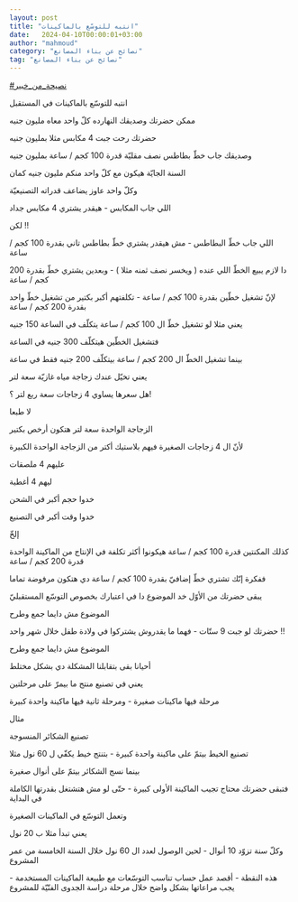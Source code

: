 ```yaml
---
layout: post
title: "انتبه للتوسّع بالماكينات"
date:   2024-04-10T00:00:01+03:00
author: "mahmoud"
category: "نصائح عن بناء المصانع"
tag: "نصائح عن بناء المصانع"
---
```



[<u>\#نصيحة\_من\_خبير</u>](https://www.facebook.com/hashtag/%D9%86%D8%B5%D9%8A%D8%AD%D8%A9_%D9%85%D9%86_%D8%AE%D8%A8%D9%8A%D8%B1?__eep__=6&__cft__%5b0%5d=AZUVa89-W4nkDH6WtT0TLe1W7TE1s7rMdIIGzBC-Bq9Ac3FGSlc0k0jw4Lkw8qylWHPbqO2I-UsB60UetlRN1MlO54thD5PvCbe13CmVJD5qxOdOJR2JLRwuat96e4Hwepceh4Cx4IrCbNktnNFYqtJzUo3T2A4jnwksqRwc_xcxGPr_dqwyVq5wKSR9e2JZEws&__tn__=*NK-R)




انتبه للتوسّع بالماكينات في المستقبل




ممكن حضرتك وصديقك النهارده كلّ واحد معاه مليون
جنيه

حضرتك رحت جبت 4 مكابس مثلا بمليون جنيه

وصديقك جاب خطّ بطاطس نصف مقليّة قدرة 100 كجم / ساعة بمليون
جنيه




السنة الجايّة هيكون مع كلّ واحد منكم مليون جنيه
كمان

وكلّ واحد عاوز يضاعف قدراته التصنيعيّة




اللي جاب المكابس - هيقدر يشتري 4 مكابس جداد

لكن !!

اللي جاب خطّ البطاطس - مش هيقدر يشتري خطّ بطاطس تاني بقدرة
100 كجم / ساعة

دا لازم يبيع الخطّ اللي عنده ( ويخسر نصف ثمنه مثلا ) -
وبعدين يشتري خطّ بقدرة 200 كجم / ساعة

لإنّ تشغيل خطّين بقدرة 100 كجم / ساعة - تكلفتهم أكبر بكتير
من تشغيل خطّ واحد بقدرة 200 كجم / ساعة




يعني مثلا لو تشغيل خطّ ال 100 كجم / ساعة يتكلّف في الساعة
150 جنيه

فتشغيل الخطّين هيتكلّف 300 جنيه في الساعة

بينما تشغيل الخطّ ال 200 كجم / ساعة بيتكلّف 200 جنيه فقط
في ساعة




يعني تخيّل عندك زجاجة مياه غازيّة سعة لتر

هل سعرها يساوي 4 زجاجات سعة ربع لتر ؟!

لا طبعا




الزجاجة الواحدة سعة لتر هتكون أرخص بكتير

لأنّ ال 4 زجاجات الصغيرة فيهم بلاستيك أكتر من الزجاجة
الواحدة الكبيرة

عليهم 4 ملصقات

ليهم 4 أغطية

خدوا حجم أكبر في الشحن

خدوا وقت أكبر في التصنيع

إلخّ




كذلك المكنتين قدرة 100 كجم / ساعة هيكونوا أكثر تكلفة في
الإنتاج من الماكينة الواحدة قدرة 200 كجم / ساعة

ففكرة إنّك تشتري خطّ إضافيّ بقدرة 100 كجم / ساعة دي هتكون
مرفوضة تماما




يبقى حضرتك من الأوّل خد الموضوع دا في اعتبارك بخصوص
التوسّع المستقبليّ




الموضوع مش دايما جمع وطرح

حضرتك لو جبت 9 ستّات - فهما ما يقدروش يشتركوا في ولادة
طفل خلال شهر واحد !!

الموضوع مش دايما جمع وطرح




أحيانا بقى بتقابلنا المشكلة دي بشكل مختلط

يعني في تصنيع منتج ما بيمرّ على مرحلتين

مرحلة فيها ماكينات صغيرة - ومرحلة ثانية فيها ماكينة
واحدة كبيرة




مثال

تصنيع الشكائر المنسوجة

تصنيع الخيط بيتمّ على ماكينة واحدة كبيرة - بتنتج خيط يكفّي
ل 60 نول مثلا

بينما نسج الشكائر بيتمّ على أنوال صغيرة




فتبقى حضرتك محتاج تجيب الماكينة الأولى كبيرة - حتّى لو مش
هتشتغل بقدرتها الكاملة في البداية

وتعمل التوسّع في الماكينات الصغيرة

يعني تبدأ مثلا ب 20 نول

وكلّ سنة تزوّد 10 أنوال - لحين الوصول لعدد ال 60 نول خلال
السنة الخامسة من عمر المشروع




هذه النقطة - أقصد عمل حساب تناسب التوسّعات مع طبيعة
الماكينات المستخدمة - يجب مراعاتها بشكل واضح خلال مرحلة دراسة الجدوى
الفنّيّة للمشروع
